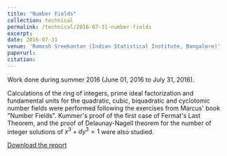 ```yaml
---
title: "Number Fields"
collection: technical
permalink: /technical/2016-07-31-number-fields
excerpt:
date: 2016-07-31
venue: 'Ramesh Sreekantan (Indian Statistical Institute, Bangalore)'
paperurl: 
citation: 
---
```

Work done during summer 2016 (June 01, 2016 to July 31, 2016).

Calculations of the ring of integers, prime ideal factorization and fundamental units for the quadratic, cubic, biquadratic and cyclotomic number fields were performed following the exercises from Marcus' book "Number Fields". Kummer's proof of the first case of Fermat's Last Theorem, and the proof of Delaunay-Nagell theorem for the number of integer solutions of $x^3+dy^3=1$ were also studied.

[Download the report](http://gkorpal.github.io/files/summer2016-Number_Fields-gaurish.pdf)
